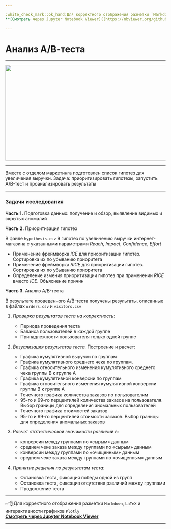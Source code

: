 ```yaml
---

:white_check_mark::ok_hand:Для корректного отображения разметки `Markdown`, `LaTeX` и интерактивности графиков `Plotly` </br>
**[Cмотреть через Jupyter Notebook Viewer]((https://nbviewer.org/github/NikitaGirya/a-b-test_analysis/blob/main/Girya_a-b-test_analysis.ipynb))**

---
```


# Анализ А/В-теста

---

<p align='center'>
  <img src='https://cdn.pushalert.co/img/ab-testing-push-notifications.gif' width=650 height=300 />
</p>

---

Вместе с отделом маркетинга подготовлен список гипотез для увеличения выручки. Задача: приоритизировать гипотезы, запустить A/B-тест и проанализировать результаты

---

### Задачи исследования


**Часть 1.** Подготовка данных: получение и обзор, выявление видимых и скрытых аномалий

**Часть 2.** Приоритизация гипотез

В файле `hypothesis.csv` 9 гипотез по увеличению выручки интернет-магазина с указанными параметрами *Reach*, *Impact*, *Confidence*, *Effort*

* Применение фреймворка *ICE* для приоритизации гипотез. Сортировка их по убыванию приоритета
* Применение фреймворка *RICE* для приоритизации гипотез. Сортировка их по убыванию приоритета
* Определение измения приоритизации гипотез при применении *RICE* вместо *ICE*. Объяснение причин

**Часть 3.** Анализ A/B-теста

В результате проведенного A/B-теста получены результаты, описанные в файлах `orders.csv` и `visitors.csv`

1. *Проверка результатов теста на корректность*:

    * Периода проведения теста
    * Баланса пользователей в каждой группе
    * Принадлежности пользователя только одной группе </br>

2. *Визуализация результатов теста.* Построение и расчет:
    * Графика кумулятивной выручки по группам
    * Графика кумулятивного среднего чека по группам. 
    * Графика относительного изменения кумулятивного среднего чека группы B к группе A
    * Графика кумулятивной конверсии по группам
    * Графика относительного изменения кумулятивной конверсии группы B к группе A
    * Точечного графика количества заказов по пользователям
    * 95-го и 99-го перцентилей количества заказов на пользователя. Выбор границы для определения аномальных пользователей
    * Точечного графика стоимостей заказов
    * 95-го и 99-го перцентилей стоимости заказов. Выбор границы для определения аномальных заказов </br>

3. *Расчет статистической значимости различий в*:
    * конверсии между группами по «сырым» данным
    * среднем чеке заказа между группами по «сырым» данным
    * конверсии между группами по «очищенным» данным
    * среднем чеке заказа между группами по «очищенным» данным </br>

4. *Принятие решения по результатам теста*:
    * Остановка теста, фиксация победы одной из групп
    * Остановка теста, фиксация отсутствия различий между группами
    * Продолжение теста

---

:white_check_mark::ok_hand:Для корректного отображения разметки `Markdown`, `LaTeX` и интерактивности графиков `Plotly` </br>
**[Cмотреть через Jupyter Notebook Viewer]((https://nbviewer.org/github/NikitaGirya/a-b-test_analysis/blob/main/Girya_a-b-test_analysis.ipynb))**

---
